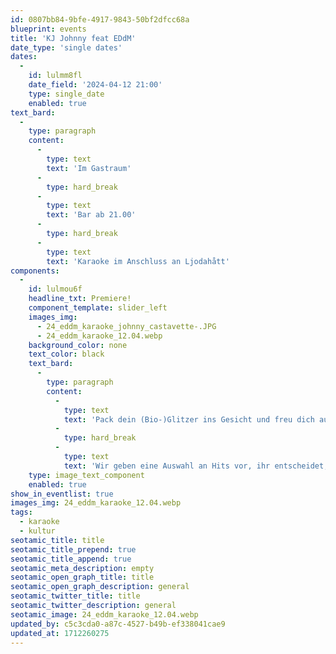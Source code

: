 ```yaml
---
id: 0807bb84-9bfe-4917-9843-50bf2dfcc68a
blueprint: events
title: 'KJ Johnny feat EDdM'
date_type: 'single dates'
dates:
  -
    id: lulmm8fl
    date_field: '2024-04-12 21:00'
    type: single_date
    enabled: true
text_bard:
  -
    type: paragraph
    content:
      -
        type: text
        text: 'Im Gastraum'
      -
        type: hard_break
      -
        type: text
        text: 'Bar ab 21.00'
      -
        type: hard_break
      -
        type: text
        text: 'Karaoke im Anschluss an Ljodahått'
components:
  -
    id: lulmou6f
    headline_txt: Premiere!
    component_template: slider_left
    images_img:
      - 24_eddm_karaoke_johnny_castavette-.JPG
      - 24_eddm_karaoke_12.04.webp
    background_color: none
    text_color: black
    text_bard:
      -
        type: paragraph
        content:
          -
            type: text
            text: 'Pack dein (Bio-)Glitzer ins Gesicht und freu dich auf einen schillernden Abend mit KJ Johnny. Egal ob du Pensionär*in, Student*in, Karaoke-Profi oder Duschsänger*in bist, hier sind alle willkommen.'
          -
            type: hard_break
          -
            type: text
            text: 'Wir geben eine Auswahl an Hits vor, ihr entscheidet, wer am Ende mit einer Trophäe nach Hause geht! Denn ja, wir küren die beste Performance!'
    type: image_text_component
    enabled: true
show_in_eventlist: true
images_img: 24_eddm_karaoke_12.04.webp
tags:
  - karaoke
  - kultur
seotamic_title: title
seotamic_title_prepend: true
seotamic_title_append: true
seotamic_meta_description: empty
seotamic_open_graph_title: title
seotamic_open_graph_description: general
seotamic_twitter_title: title
seotamic_twitter_description: general
seotamic_image: 24_eddm_karaoke_12.04.webp
updated_by: c5c3cda0-a87c-4527-b49b-ef338041cae9
updated_at: 1712260275
---
```

